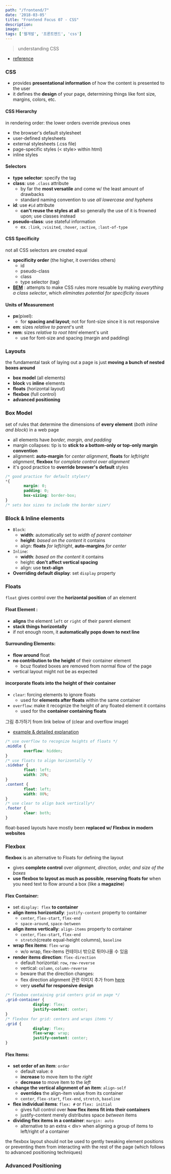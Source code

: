 ```yaml
---
path: "/frontend/7"
date: '2018-03-05'
title: "Frontend Focus 07 - CSS"
description: 
image: ''
tags: ['웹개발', '프론트엔드', 'css']
---
```


> understanding CSS

- [reference](https://internetingishard.com/)

### CSS
- provides __presentational information__ of how the content is presented to the user
- it defines the __design__ of your page, determining things like font size, margins, colors, etc.

#### CSS Hierarchy 
in rendering order: the lower orders override previous ones
- the browser's default stylesheet
- user-defined stylesheets
- external stylesheets (.css file)
- page-specific styles (< style> within html)
- inline styles

#### Selectors
- __type selector__: specify the tag
- __class__: use `.class` attribute
    - by far the __most versatile__ and come w/ the least amount of drawbacks
    - standard naming convention to use _all lowercase and hyphens_
- __id__: use `#id` attribute
    - __can't reuse the styles at all__ so generally the use of it is frowned upon; use classes instead
- __pseudo-class__: use stateful information
    - ex. `:link`, `:visited`, `:hover`, `:active`, `:last-of-type`

#### CSS Specificity
not all CSS selectors are created equal
- __specificity order__ (the higher, it overrides others)
    - id
    - pseudo-class
    - class
    - type selector (tag)
- [__BEM__](http://getbem.com/introduction/) : attempts to make CSS rules more resuable by making _everything a class selector_, which _eliminates potential for specificity issues_

#### Units of Measurement
- __px__(pixel): 
    - for __spacing and layout__; not for font-size since it is not responsive
- __em__: sizes _relative to parent_'s unit
- __rem__: sizes _relative to root html_ element's unit
    - use for font-size and spacing (margin and padding)

### Layouts
the fundamental task of laying out a page is just __moving a bunch of nested boxes around__
- __box model__ (all elements)
- __block__ vs __inline__ elements
- __floats__ (horizontal layout)
- __flexbox__ (full control)
- __advanced positioning__

### Box Model
set of rules that determine the dimensions of __every element__ (_both inline and block_) in a web page
- all elements have _border, margin, and padding_
- margin collapses: tip is to __stick to a bottom-only or top-only margin convention__
- alignment: __auto-margin__ for _center alignment_, __floats__ for _left/right alignment_, __flexbox__ for _complete control over alignment_
- it's good practice to __override browser's default__ styles
```css
/* good practice for default styles*/
*{
        margin: 0;
        padding: 0;
        box-sizing: border-box; 
}
/* sets box sizes to include the border size*/
```

### Block & Inline elements
- `Block`:
    - __width__: automatically set to _width of parent container_
    - __height__: _based on the content_ it contains
    - align: __floats__ _for left/right_, __auto-margins__ _for center_
- `Inline`:
    - __width__: _based on the content_ it contains
    - height: __don't affect vertical spacing__
    - align: use __text-align__
- __Overriding default display__: set `display` property

### Floats
`float` gives control over the __horizontal position__ of an element 

#### Float Element :
- __aligns__ the element `left` or `right` of their parent element
- __stack things horizontally__
- if not enough room, it __automatically pops down to next line__

#### Surrounding Elements: 
- __flow around__ float
- __no contribution to the height__ of their container element
    - bcuz floated boxes are removed from normal flow of the page
- vertical layout might not be as expected

#### incorporate floats into the height of their container
- `clear`: forcing elements to ignore floats
    - used for __elements after floats__ within the same container 
- `overflow`: make it recognize the height of any floated element it contains
    - used for the __container containing floats__

그림 추가하기 from link below of (clear and overflow image)
- [example & detailed explanation](https://internetingishard.com/html-and-css/floats/)
```css
/* use overflow to recognize heights of floats */
.middle {
        overflow: hidden;
}
/* use floats to align horizontally */
.sidebar {
        float: left;
        width: 20%;
}
.content {
        float: left;
        width: 80%;
}
/* use clear to align back vertically*/
.footer {
        clear: both;
}
```
float-based layouts have mostly been __replaced w/ Flexbox in modern websites__

### Flexbox
__flexbox__ is an alternative to Floats for defining the layout
- gives __complete control__ over _alignment, direction, order, and size of the boxes_
- __use flexbox to layout as much as possible__, __reserving floats for__ when you need text to flow around a box (like a __magazine__)

#### Flex Container:
- set `display: flex` __to container__
- __align items horizontally__: `justify-content` property to container
    - `center`, `flex-start`, `flex-end`
    - `space-around`, `space-between`
- __align items vertically__:  `align-items` property to container
    - `center`, `flex-start`, `flex-end`
    - `stretch`(create equal-height columns), `baseline`
- __wrap flex items__: `flex-wrap`
    - w/o wrap, flex-items 컨테이너 밖으로 튀어나올 수 있음
- __render items direction__: `flex-direction`
    - default horizontal: `row`, `row-reverse`
    - vertical: `column`, `column-reverse`
    - beware that the direction changes:
    - flex direction alignment 관련 이미지 추가 from [here](https://internetingishard.com/html-and-css/flexbox/)
    - very __useful for responsive design__
```css
/* flexbox containing grid centers grid on page */
.grid-container {
            display: flex;
            justify-content: center;
}
/* flexbox for grid: centers and wraps items */
.grid {
            display: flex;
            flex-wrap: wrap;
            justify-content: center;
}
```

#### Flex Items:
- __set order of an item__: `order`
    - default value: `0`
    - __increase__ to move item to the _right_
    - __decrease__ to move item to the _left_
- __change the vertical alignment of an item__: `align-self`
    - __overrides__ the align-item value from its container
    - `center`, `flex-start`, `flex-end`, `stretch`, `baseline`
- __flex individual items__: `flex: #` or `flex: initial`
    - gives full control over __how flex items fit into their containers__
    - justify-content merely distributes space _between_ items
- __dividing flex items in a container__: `margin: auto`
    - alternative to an extra < div> when aligning a group of items to left/right of a container

the flexbox layout should not be used to gently tweaking element positions or preventing them from interacting with the rest of the page (which follows to advanced positioning techniques)

### Advanced Positioning